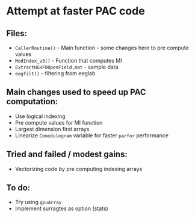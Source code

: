 Attempt at faster PAC code  
==========================

Files: 
-------------

* `CallerRoutine()` - Main function - some changes here to pre compute values 
* `ModIndex_v3()` - Function that computes MI  
* `ExtractHGHFOOpenField,mat` - sample data 
* `eegfilt()` - filtering from eeglab   


Main changes used to speed up PAC computation: 
-------------

* Use logical indexing 
* Pre compute values for MI function 
* Largest dimension first arrays 
* Linearize `Comodulogram` variable for faster `parfor` performance 

Tried and failed / modest gains: 
-------------
* Vectorizing code by pre computing indexing arrays 

To do: 
-------------
* Try using `gpuArray` 
* Implement surragtes as option (stats) 



